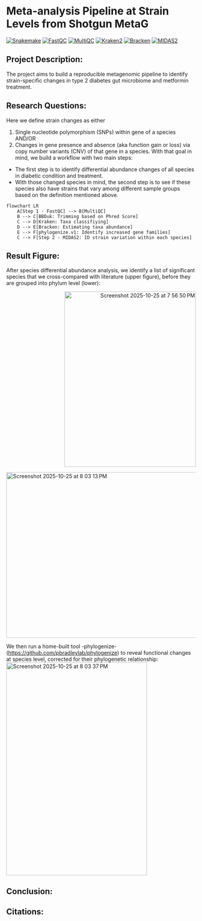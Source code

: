 # Meta-analysis Pipeline at Strain Levels from Shotgun MetaG 
[![Snakemake](https://img.shields.io/badge/workflow-Snakemake-3D9970?style=flat&logo=python&logoColor=white)](https://snakemake.github.io/)
[![FastQC](https://img.shields.io/badge/QC-FastQC-1E90FF?style=flat&logo=data:image/png;base64,iVBORw0KGgo=)](https://www.bioinformatics.babraham.ac.uk/projects/fastqc/)
[![MultiQC](https://img.shields.io/badge/QC-MultiQC-FF69B4?style=flat&logo=python&logoColor=white)](https://multiqc.info/)
[![Kraken2](https://img.shields.io/badge/classifier-Kraken2-8A2BE2?style=flat&logo=linux&logoColor=white)](https://ccb.jhu.edu/software/kraken2/)
[![Bracken](https://img.shields.io/badge/classifier-Bracken-FF4500?style=flat&logo=linux&logoColor=white)](https://ccb.jhu.edu/software/bracken/)
[![MIDAS2](https://img.shields.io/badge/metagenomics-MIDAS2-6A5ACD?style=flat&logo=github&logoColor=white)](https://github.com/czbiohub/MIDAS2)

## Project Description:
The project aims to build a reproducible metagenomic pipeline to identify strain-specific changes in type 2 diabetes gut microbiome and metformin treatment.

## Research Questions:
Here we define strain changes as either 
1) Single nucleotide polymorphism (SNPs) within gene of a species AND/OR
2) Changes in gene presence and absence (aka function gain or loss) via copy number variants (CNV) of that gene in a species.
With that goal in mind, we build a workflow with two main steps:
- The first step is to identify differential abundance changes of all species in diabetic condition and treatment.
- With those changed species in mind, the second step is to see if these species also have strains that vary among different sample groups based on the definition mentioned above.

```mermaid
flowchart LR
    A[Step 1 - FastQC] --> B[MultiQC]
    B --> C[BBDuk: Trimming based on Phred Score]
    C --> D[Kraken: Taxa classifiying]
    D --> E[Bracken: Estimating taxa abundance]
    E --> F[phylogenize.v1: Identify increased gene families]
    C --> F[Step 2 - MIDAS2: ID strain variation within each species]
```
## Result Figure:
After species differential abundance analysis, we identify a list of significant species that we cross-compared with literature (upper figure), before they are grouped into phylum level (lower):

<p align="right">
  <img width="349" height="466" alt="Screenshot 2025-10-25 at 7 56 50 PM" src="https://github.com/user-attachments/assets/b0f4683e-f21a-4d61-aed4-35ca912c3afa">
</p>
<p align="left">
<img width="610" height="440" alt="Screenshot 2025-10-25 at 8 03 13 PM" src="https://github.com/user-attachments/assets/1662cc1f-fe4f-4f68-ac0f-a0b1d1748f79" >
</p>

We then run a home-built tool -phylogenize- (https://github.com/pbradleylab/phylogenize) to reveal functional changes at species level, corrected for their phylogenetic relationship:
<img width="374" height="566" alt="Screenshot 2025-10-25 at 8 03 37 PM" src="https://github.com/user-attachments/assets/72b98d13-577b-436c-aadf-b1d3506606b6" />

## Conclusion:

## Citations:
